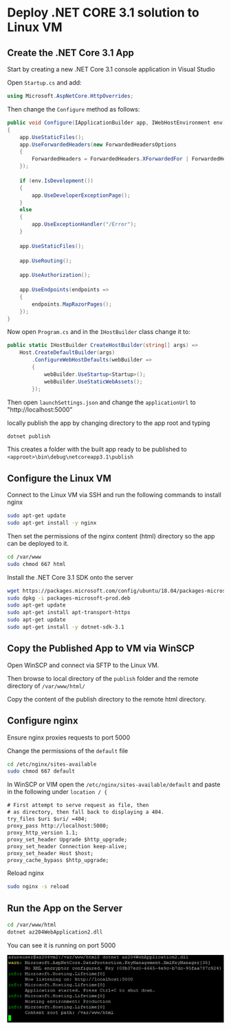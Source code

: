 # Deploy .NET CORE 3.1 solution to Linux VM

## Create the .NET Core 3.1 App

Start by creating a new .NET Core 3.1 console application in Visual Studio

Open `Startup.cs` and add:

```C#
using Microsoft.AspNetCore.HttpOverrides;
```

Then change the `Configure` method as follows:

```C#
public void Configure(IApplicationBuilder app, IWebHostEnvironment env)
{
    app.UseStaticFiles();
    app.UseForwardedHeaders(new ForwardedHeadersOptions
    {
        ForwardedHeaders = ForwardedHeaders.XForwardedFor | ForwardedHeaders.XForwardedProto
    });

    if (env.IsDevelopment())
    {
        app.UseDeveloperExceptionPage();
    }
    else
    {
        app.UseExceptionHandler("/Error");
    }

    app.UseStaticFiles();

    app.UseRouting();

    app.UseAuthorization();

    app.UseEndpoints(endpoints =>
    {
        endpoints.MapRazorPages();
    });
}
```

Now open `Program.cs` and in the `IHostBuilder` class change it to:

```C#
public static IHostBuilder CreateHostBuilder(string[] args) =>
    Host.CreateDefaultBuilder(args)
        .ConfigureWebHostDefaults(webBuilder =>
        {
            webBuilder.UseStartup<Startup>();
            webBuilder.UseStaticWebAssets();    
        });
```

Then open `launchSettings.json` and change the `applicationUrl` to "http://localhost:5000"

locally publish the app by changing directory to the app root and typing

```cmd
dotnet publish
```

This creates a folder with the built app ready to be published to `<approot>\bin\debug\netcoreapp3.1\publish`

## Configure the Linux VM

Connect to the Linux VM via SSH and run the following commands to install nginx

```bash
sudo apt-get update
sudo apt-get install -y nginx
```

Then set the permissions of the nginx content (html) directory so the app can be deployed to it.

```bash
cd /var/www
sudo chmod 667 html
```

Install the .NET Core 3.1 SDK onto the server

```bash
wget https://packages.microsoft.com/config/ubuntu/18.04/packages-microsoft-prod.deb -O packages-microsoft-prod.deb
sudo dpkg -i packages-microsoft-prod.deb
sudo apt-get update
sudo apt-get install apt-transport-https
sudo apt-get update
sudo apt-get install -y dotnet-sdk-3.1
```

## Copy the Published App to VM via WinSCP

Open WinSCP and connect via SFTP to the Linux VM. 

Then browse to local directory of the `publish` folder and the remote directory of `/var/www/html/`

Copy the content of the publish directory to the remote html directory.

## Configure nginx

Ensure nginx proxies requests to port 5000

Change the permissions of the `default` file

```bash
cd /etc/nginx/sites-available
sudo chmod 667 default
```

In WinSCP or VIM open the `/etc/nginx/sites-available/default` and paste in the following under `location / {`

```terminal
# First attempt to serve request as file, then
# as directory, then fall back to displaying a 404.
try_files $uri $uri/ =404;
proxy_pass http://localhost:5000;
proxy_http_version 1.1;
proxy_set_header Upgrade $http_upgrade;
proxy_set_header Connection keep-alive;
proxy_set_header Host $host;
proxy_cache_bypass $http_upgrade;
```

Reload nginx

```bash
sudo nginx -s reload
```

## Run the App on the Server

```bash
cd /var/www/html
dotnet az204WebApplication2.dll
```

You can see it is running on port 5000

![dotnetAz204Dll](media/dotnetAz204Dll.png)
